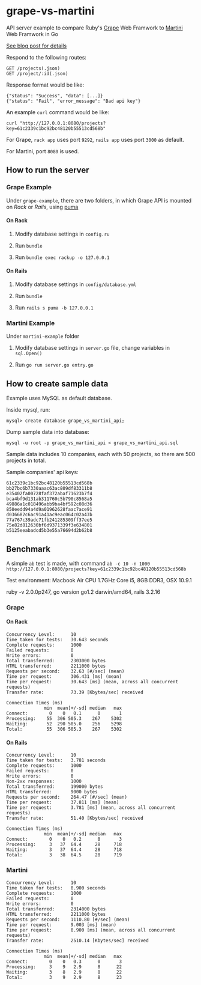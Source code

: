 # grape-vs-martini

API server example to compare Ruby's [Grape](https://github.com/intridea/grape) Web Framwork to [Martini](https://github.com/codegangsta/martini) Web Framwork in Go

[See blog post for details](http://stevenyue.com/2014/02/10/from-rubys-grape-to-martini-in-go-for-building-web-api-server/)

Respond to the following routes:

    GET /projects(.json)
    GET /project/:id(.json)

Response format would be like:

	{"status": "Success", "data": [...]}
	{"status": "Fail", "error_message": "Bad api key"}

An example `curl` command would be like:
	
	curl "http://127.0.0.1:8080/projects?key=61c2339c1bc92bc48120b55513cd568b"

For Grape, `rack app` uses port `9292`, `rails app` uses port `3000` as default.

For Martini, port `8080` is used.

## How to run the server

### Grape Example

Under `grape-example`, there are two folders, in which Grape API is mounted on *Rack* or *Rails*, using [puma](https://github.com/puma/puma)

#### On Rack

1. Modify database settings in `config.ru` 

2. Run `bundle`

3. Run `bundle exec rackup -o 127.0.0.1`

#### On Rails

1. Modify database settings in `config/database.yml` 

2. Run `bundle`

3. Run `rails s puma -b 127.0.0.1`

### Martini Example

Under `martini-example` folder

1. Modify database settings in `server.go` file, change variables in `sql.Open()`

2. Run `go run server.go entry.go`

## How to create sample data

Example uses MySQL as default database.

Inside mysql, run:

	mysql> create database grape_vs_martini_api;

Dump sample data into database:

	mysql -u root -p grape_vs_martini_api < grape_vs_martini_api.sql

Sample data includes 10 companies, each with 50 projects, so there are 500 projects in total.

Sample companies' api keys:

	61c2339c1bc92bc48120b55513cd568b
	bb27bc6b7330aaac63ac809df83311b8
	e35402fa00728faf372abaf71623b7f4
	bca4bf9d131ab311760c5b790c8568a5
	49886a1c018496abb9ba4bf592c08d36
	850eedd94a4d9a01962628faac7ace91
	d036682c6ac91a41ac9eac064c02a43b
	77a767c39adc71fb241285309ff37ee5
	75e82d812630bf6d9371339f3e634801
	b5125eeabadcd5b3e55a76694d2b62b8

## Benchmark

A simple `ab` test is made, with command `ab -c 10 -n 1000 http://127.0.0.1:8080/projects?key=61c2339c1bc92bc48120b55513cd568b`

Test environment: Macbook Air CPU 1.7GHz Core i5, 8GB DDR3, OSX 10.9.1

ruby -v 2.0.0p247, go version go1.2 darwin/amd64, rails 3.2.16

### Grape

#### On Rack

	Concurrency Level:      10
	Time taken for tests:   30.643 seconds
	Complete requests:      1000
	Failed requests:        0
	Write errors:           0
	Total transferred:      2303000 bytes
	HTML transferred:       2211000 bytes
	Requests per second:    32.63 [#/sec] (mean)
	Time per request:       306.431 [ms] (mean)
	Time per request:       30.643 [ms] (mean, across all concurrent requests)
	Transfer rate:          73.39 [Kbytes/sec] received

	Connection Times (ms)
	              min  mean[+/-sd] median   max
	Connect:        0    0   0.1      0       1
	Processing:    55  306 505.3    267    5302
	Waiting:       52  290 505.0    256    5298
	Total:         55  306 505.3    267    5302

#### On Rails
	
	Concurrency Level:      10
	Time taken for tests:   3.781 seconds
	Complete requests:      1000
	Failed requests:        0
	Write errors:           0
	Non-2xx responses:      1000
	Total transferred:      199000 bytes
	HTML transferred:       9000 bytes
	Requests per second:    264.47 [#/sec] (mean)
	Time per request:       37.811 [ms] (mean)
	Time per request:       3.781 [ms] (mean, across all concurrent requests)
	Transfer rate:          51.40 [Kbytes/sec] received

	Connection Times (ms)
	              min  mean[+/-sd] median   max
	Connect:        0    0   0.2      0       3
	Processing:     3   37  64.4     28     718
	Waiting:        3   37  64.4     28     718
	Total:          3   38  64.5     28     719


### Martini

	Concurrency Level:      10
	Time taken for tests:   0.900 seconds
	Complete requests:      1000
	Failed requests:        0
	Write errors:           0
	Total transferred:      2314000 bytes
	HTML transferred:       2211000 bytes
	Requests per second:    1110.80 [#/sec] (mean)
	Time per request:       9.003 [ms] (mean)
	Time per request:       0.900 [ms] (mean, across all concurrent requests)
	Transfer rate:          2510.14 [Kbytes/sec] received

	Connection Times (ms)
	              min  mean[+/-sd] median   max
	Connect:        0    0   0.3      0       3
	Processing:     3    9   2.9      8      22
	Waiting:        3    8   2.9      8      22
	Total:          3    9   2.9      8      23
